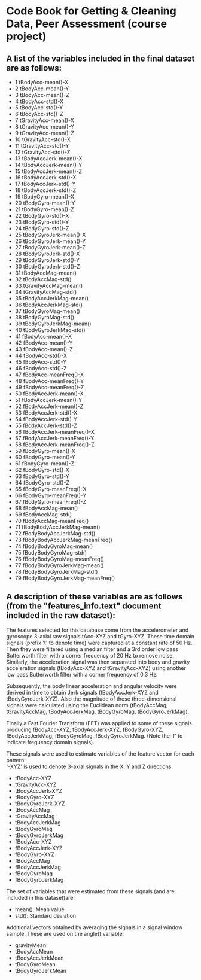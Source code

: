 # Code Book for Getting & Cleaning Data, Peer Assessment (course project)

## A list of the variables included in the final dataset are as follows:

* 1	tBodyAcc-mean()-X
* 2	tBodyAcc-mean()-Y
* 3	tBodyAcc-mean()-Z
* 4	tBodyAcc-std()-X
* 5	tBodyAcc-std()-Y
* 6	tBodyAcc-std()-Z
* 7	tGravityAcc-mean()-X
* 8	tGravityAcc-mean()-Y
* 9	tGravityAcc-mean()-Z
* 10	tGravityAcc-std()-X
* 11	tGravityAcc-std()-Y
* 12	tGravityAcc-std()-Z
* 13	tBodyAccJerk-mean()-X
* 14	tBodyAccJerk-mean()-Y
* 15	tBodyAccJerk-mean()-Z
* 16	tBodyAccJerk-std()-X
* 17	tBodyAccJerk-std()-Y
* 18	tBodyAccJerk-std()-Z
* 19	tBodyGyro-mean()-X
* 20	tBodyGyro-mean()-Y
* 21	tBodyGyro-mean()-Z
* 22	tBodyGyro-std()-X
* 23	tBodyGyro-std()-Y
* 24	tBodyGyro-std()-Z
* 25	tBodyGyroJerk-mean()-X
* 26	tBodyGyroJerk-mean()-Y
* 27	tBodyGyroJerk-mean()-Z
* 28	tBodyGyroJerk-std()-X
* 29	tBodyGyroJerk-std()-Y
* 30	tBodyGyroJerk-std()-Z
* 31	tBodyAccMag-mean()
* 32	tBodyAccMag-std()
* 33	tGravityAccMag-mean()
* 34	tGravityAccMag-std()
* 35	tBodyAccJerkMag-mean()
* 36	tBodyAccJerkMag-std()
* 37	tBodyGyroMag-mean()
* 38	tBodyGyroMag-std()
* 39	tBodyGyroJerkMag-mean()
* 40	tBodyGyroJerkMag-std()
* 41	fBodyAcc-mean()-X
* 42	fBodyAcc-mean()-Y
* 43	fBodyAcc-mean()-Z
* 44	fBodyAcc-std()-X
* 45	fBodyAcc-std()-Y
* 46	fBodyAcc-std()-Z
* 47	fBodyAcc-meanFreq()-X
* 48	fBodyAcc-meanFreq()-Y
* 49	fBodyAcc-meanFreq()-Z
* 50	fBodyAccJerk-mean()-X
* 51	fBodyAccJerk-mean()-Y
* 52	fBodyAccJerk-mean()-Z
* 53	fBodyAccJerk-std()-X
* 54	fBodyAccJerk-std()-Y
* 55	fBodyAccJerk-std()-Z
* 56	fBodyAccJerk-meanFreq()-X
* 57	fBodyAccJerk-meanFreq()-Y
* 58	fBodyAccJerk-meanFreq()-Z
* 59	fBodyGyro-mean()-X
* 60	fBodyGyro-mean()-Y
* 61	fBodyGyro-mean()-Z
* 62	fBodyGyro-std()-X
* 63	fBodyGyro-std()-Y
* 64	fBodyGyro-std()-Z
* 65	fBodyGyro-meanFreq()-X
* 66	fBodyGyro-meanFreq()-Y
* 67	fBodyGyro-meanFreq()-Z
* 68	fBodyAccMag-mean()
* 69	fBodyAccMag-std()
* 70	fBodyAccMag-meanFreq()
* 71	fBodyBodyAccJerkMag-mean()
* 72	fBodyBodyAccJerkMag-std()
* 73	fBodyBodyAccJerkMag-meanFreq()
* 74	fBodyBodyGyroMag-mean()
* 75	fBodyBodyGyroMag-std()
* 76	fBodyBodyGyroMag-meanFreq()
* 77	fBodyBodyGyroJerkMag-mean()
* 78	fBodyBodyGyroJerkMag-std()
* 79	fBodyBodyGyroJerkMag-meanFreq()


## A description of these variables are as follows (from the "features_info.text" document included in the raw dataset):

The features selected for this database come from the accelerometer and gyroscope 3-axial raw signals tAcc-XYZ and tGyro-XYZ. These time domain signals (prefix 't' to denote time) were captured at a constant rate of 50 Hz. Then they were filtered using a median filter and a 3rd order low pass Butterworth filter with a corner frequency of 20 Hz to remove noise. Similarly, the acceleration signal was then separated into body and gravity acceleration signals (tBodyAcc-XYZ and tGravityAcc-XYZ) using another low pass Butterworth filter with a corner frequency of 0.3 Hz. 

Subsequently, the body linear acceleration and angular velocity were derived in time to obtain Jerk signals (tBodyAccJerk-XYZ and tBodyGyroJerk-XYZ). Also the magnitude of these three-dimensional signals were calculated using the Euclidean norm (tBodyAccMag, tGravityAccMag, tBodyAccJerkMag, tBodyGyroMag, tBodyGyroJerkMag). 

Finally a Fast Fourier Transform (FFT) was applied to some of these signals producing fBodyAcc-XYZ, fBodyAccJerk-XYZ, fBodyGyro-XYZ, fBodyAccJerkMag, fBodyGyroMag, fBodyGyroJerkMag. (Note the 'f' to indicate frequency domain signals). 

These signals were used to estimate variables of the feature vector for each pattern:  
'-XYZ' is used to denote 3-axial signals in the X, Y and Z directions.

* tBodyAcc-XYZ
* tGravityAcc-XYZ
* tBodyAccJerk-XYZ
* tBodyGyro-XYZ
* tBodyGyroJerk-XYZ
* tBodyAccMag
* tGravityAccMag
* tBodyAccJerkMag
* tBodyGyroMag
* tBodyGyroJerkMag
* fBodyAcc-XYZ
* fBodyAccJerk-XYZ
* fBodyGyro-XYZ
* fBodyAccMag
* fBodyAccJerkMag
* fBodyGyroMag
* fBodyGyroJerkMag

The set of variables that were estimated from these signals (and are included in this dataset)are: 

* mean(): Mean value
* std(): Standard deviation

Additional vectors obtained by averaging the signals in a signal window sample. These are used on the angle() variable:

* gravityMean
* tBodyAccMean
* tBodyAccJerkMean
* tBodyGyroMean
* tBodyGyroJerkMean
